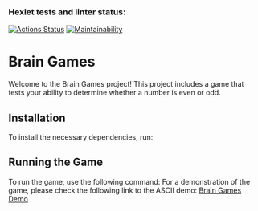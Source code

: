 ### Hexlet tests and linter status:
[![Actions Status](https://github.com/Daria-Kop/php-project-45/actions/workflows/hexlet-check.yml/badge.svg)](https://github.com/Daria-Kop/php-project-45/actions)
[![Maintainability](https://api.codeclimate.com/v1/badges/d8bec79216bbaee8e13b/maintainability)](https://codeclimate.com/github/Daria-Kop/php-project-45/maintainability)
# Brain Games
Welcome to the Brain Games project! This project includes a game that tests your ability to determine whether a number is even or odd.
## Installation
To install the necessary dependencies, run:
## Running the Game
To run the game, use the following command:
For a demonstration of the game, please check the following link to the ASCII demo:
[Brain Games Demo](game_demo.txt)
